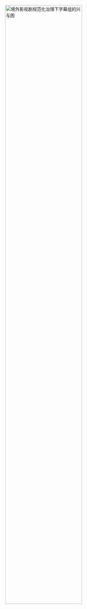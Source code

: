 <img src="https://github.com/renee-j/visualization/blob/master/final/文稿.png" width="70%" height="70%" alt="境外影视剧规范化治理下字幕组的兴与困" align=center />
